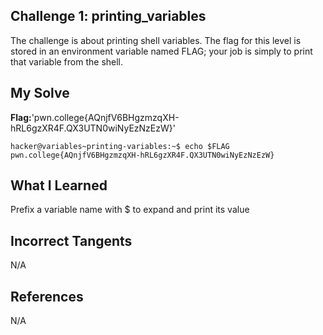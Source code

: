 ## Challenge 1: printing_variables

The challenge is about printing shell variables. The flag for this level is stored in an environment variable named FLAG; your job is simply to print that variable from the shell.


## My Solve 
**Flag:**'pwn.college{AQnjfV6BHgzmzqXH-hRL6gzXR4F.QX3UTN0wiNyEzNzEzW}'

```
hacker@variables~printing-variables:~$ echo $FLAG
pwn.college{AQnjfV6BHgzmzqXH-hRL6gzXR4F.QX3UTN0wiNyEzNzEzW}
```


## What I Learned 

Prefix a variable name with $ to expand and print its value


## Incorrect Tangents
   
N/A


## References

N/A
